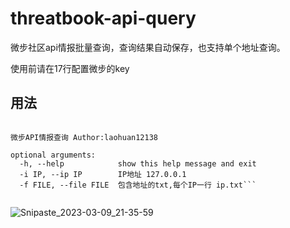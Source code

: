# threatbook-api-query
微步社区api情报批量查询，查询结果自动保存，也支持单个地址查询。

使用前请在17行配置微步的key

## 用法
```usage: 微步查询.py [-h] [-i IP] [-f FILE]

微步API情报查询 Author:laohuan12138

optional arguments:
  -h, --help            show this help message and exit
  -i IP, --ip IP        IP地址 127.0.0.1
  -f FILE, --file FILE  包含地址的txt,每个IP一行 ip.txt```
  
```
![Snipaste_2023-03-09_21-35-59](https://user-images.githubusercontent.com/42142726/224045655-6573050d-2e25-4a42-aec5-6ac203175ac1.png)

